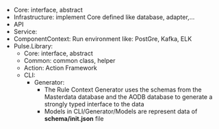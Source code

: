 - Core: interface, abstract
- Infrastructure: implement Core defined like database, adapter,...
- API
- Service:
- ComponentContext: Run environment like: PostGre, Kafka, ELK
- Pulse.Library:
  + Core: interface, abstract
  + Common: common class, helper
  + Action: Action Framework
  + CLI: 
    - Generator: 
      + The Rule Context Generator uses the schemas from the Masterdata database and the AODB database to generate a strongly typed interface to the data
      + Models in CLI/Generator/Models are represent data of **schema/init.json** file